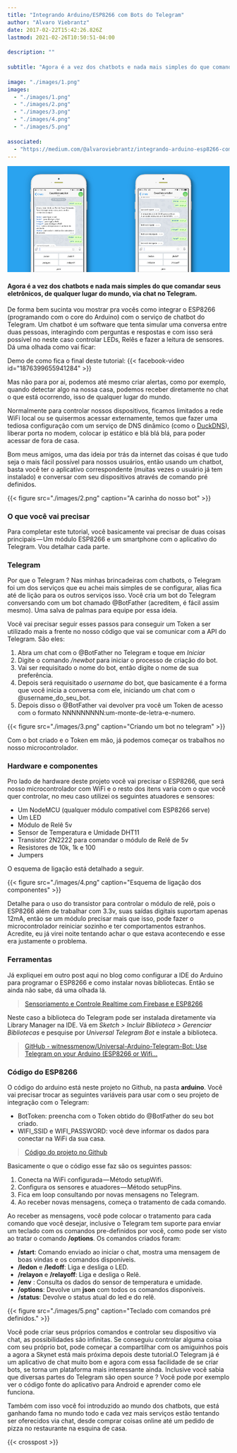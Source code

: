 ```yaml
---
title: "Integrando Arduino/ESP8266 com Bots do Telegram"
author: "Alvaro Viebrantz"
date: 2017-02-22T15:42:26.826Z
lastmod: 2021-02-26T10:50:51-04:00

description: ""

subtitle: "Agora é a vez dos chatbots e nada mais simples do que comandar seus eletrônicos, de qualquer lugar do mundo, via chat no Telegram."

image: "./images/1.png"
images:
  - "./images/1.png"
  - "./images/2.png"
  - "./images/3.png"
  - "./images/4.png"
  - "./images/5.png"

associated:
  - "https://medium.com/@alvaroviebrantz/integrando-arduino-esp8266-com-bots-do-telegram-f5142279c840"
---
```


![image](./images/1.png)

#### Agora é a vez dos chatbots e nada mais simples do que comandar seus eletrônicos, de qualquer lugar do mundo, via chat no Telegram.

De forma bem sucinta vou mostrar pra vocês como integrar o ESP8266 (programando com o core do Arduino) com o serviço de chatbot do Telegram. Um chatbot é um software que tenta simular uma conversa entre duas pessoas, interagindo com perguntas e respostas e com isso será possível no neste caso controlar LEDs, Relês e fazer a leitura de sensores. Dá uma olhada como vai ficar:

Demo de como fica o final deste tutorial:
{{< facebook-video id="1876399655941284" >}}

Mas não para por ai, podemos até mesmo criar alertas, como por exemplo, quando detectar algo na nossa casa, podemos receber diretamente no chat o que está ocorrendo, isso de qualquer lugar do mundo.

Normalmente para controlar nossos dispositivos, ficamos limitados a rede WiFi local ou se quisermos acessar externamente, temos que fazer uma tediosa configuração com um serviço de DNS dinâmico (como o [DuckDNS](https://www.duckdns.org/)), liberar porta no modem, colocar ip estático e blá blá blá, para poder acessar de fora de casa.

Bom meus amigos, uma das ideia por trás da internet das coisas é que tudo seja o mais fácil possível para nossos usuários, então usando um chatbot, basta você ter o aplicativo correspondente (muitas vezes o usuário já tem instalado) e conversar com seu dispositivos através de comando pré definidos.

{{< figure src="./images/2.png" caption="A carinha do nosso bot" >}}

### O que você vai precisar

Para completar este tutorial, você basicamente vai precisar de duas coisas principais — Um módulo ESP8266 e um smartphone com o aplicativo do Telegram. Vou detalhar cada parte.

### Telegram

Por que o Telegram ? Nas minhas brincadeiras com chatbots, o Telegram foi um dos serviços que eu achei mais simples de se configurar, alias fica até de lição para os outros serviços isso. Você cria um bot do Telegram conversando com um bot chamado @BotFather (acreditem, é fácil assim mesmo). Uma salva de palmas para equipe por essa ideia.

Você vai precisar seguir esses passos para conseguir um Token a ser utilizado mais a frente no nosso código que vai se comunicar com a API do Telegram. São eles:

1.  Abra um chat com o @BotFather no Telegram e toque em _Iniciar_
2.  Digite o comando _/newbot_ para iniciar o processo de criação do bot.
3.  Vai ser requisitado o nome do bot, então digite o nome de sua preferência.
4.  Depois será requisitado o _username_ do bot, que basicamente é a forma que você inicia a conversa com ele, iniciando um chat com o @username_do_seu_bot.
5.  Depois disso o @BotFather vai devolver pra você um Token de acesso com o formato NNNNNNNNN:um-monte-de-letra-e-numero.

{{< figure src="./images/3.png" caption="Criando um bot no telegram" >}}

Com o bot criado e o Token em mão, já podemos começar os trabalhos no nosso microcontrolador.

### Hardware e componentes

Pro lado de hardware deste projeto você vai precisar o ESP8266, que será nosso microcontrolador com WiFi e o resto dos itens varia com o que você quer controlar, no meu caso utilizei os seguintes atuadores e sensores:

- Um NodeMCU (qualquer módulo compatível com ESP8266 serve)
- Um LED
- Módulo de Relê 5v
- Sensor de Temperatura e Umidade DHT11
- Transistor 2N2222 para comandar o módulo de Relê de 5v
- Resistores de 10k, 1k e 100
- Jumpers

O esquema de ligação está detalhado a seguir.

{{< figure src="./images/4.png" caption="Esquema de ligação dos componentes" >}}

Detalhe para o uso do transistor para controlar o módulo de relê, pois o ESP8266 além de trabalhar com 3.3v, suas saídas digitais suportam apenas 12mA, então se um módulo precisar mais que isso, pode fazer o microcontrolador reiniciar sozinho e ter comportamentos estranhos. Acredite, eu já virei noite tentando achar o que estava acontecendo e esse era justamente o problema.

### Ferramentas

Já expliquei em outro post aqui no blog como configurar a IDE do Arduino para programar o ESP8266 e como instalar novas bibliotecas. Então se ainda não sabe, dá uma olhada lá.

> [Sensoriamento e Controle Realtime com Firebase e ESP8266](https://medium.com/iot-bootcamp/sensoriamento-realtime-com-firebase-e-esp8266-6e54b9bff1c1)

Neste caso a biblioteca do Telegram pode ser instalada diretamente via Library Manager na IDE. Vá em _Sketch > Incluir Biblioteca > Gerenciar Bibliotecas_ e pesquise por _Universal Telegram Bot_ e instale a biblioteca.

> [GitHub - witnessmenow/Universal-Arduino-Telegram-Bot: Use Telegram on your Arduino (ESP8266 or Wifi…](https://github.com/witnessmenow/Universal-Arduino-Telegram-Bot)

### Código do ESP8266

O código do arduino está neste projeto no Github, na pasta **arduino**. Você vai precisar trocar as seguintes variáveis para usar com o seu projeto de integração com o Telegram:

- BotToken: preencha com o Token obtido do @BotFather do seu bot criado.
- WIFI_SSID e WIFI_PASSWORD: você deve informar os dados para conectar na WiFi da sua casa.

> [Código do projeto no Github](https://github.com/alvarowolfx/esp8266-telegram-bot)

Basicamente o que o código esse faz são os seguintes passos:

1.  Conecta na WiFi configurada — Método setupWifi.
2.  Configura os sensores e atuadores — Método setupPins.
3.  Fica em loop consultando por novas mensagens no Telegram.
4.  Ao receber novas mensagens, começa o tratamento de cada comando.

Ao receber as mensagens, você pode colocar o tratamento para cada comando que você desejar, inclusive o Telegram tem suporte para enviar um teclado com os comandos pre-definidos por você, como pode ser visto ao tratar o comando **/options**. Os comandos criados foram:

- **/start**: Comando enviado ao iniciar o chat, mostra uma mensagem de boas vindas e os comandos disponíveis.
- **/ledon** e **/ledoff**: Liga e desliga o LED.
- **/relayon** e **/relayoff**: Liga e desliga o Relê.
- **/env** : Consulta os dados do sensor de temperatura e umidade.
- **/options**: Devolve um **json** com todos os comandos disponíveis.
- **/status**: Devolve o status atual do led e do relê.

{{< figure src="./images/5.png" caption="Teclado com comandos pré definidos." >}}

Você pode criar seus próprios comandos e controlar seu dispositivo via chat, as possibilidades são infinitas. Se conseguiu controlar alguma coisa com seu próprio bot, pode começar a compartilhar com os amiguinhos pois a agora a Skynet está mais próxima depois deste tutorial.O Telegram já é um aplicativo de chat muito bom e agora com essa facilidade de se criar bots, se torna um plataforma mais interessante ainda. Inclusive você sabia que diversas partes do Telegram são open source ? Você pode por exemplo ver o código fonte do aplicativo para Android e aprender como ele funciona.

Também com isso você foi introduzido ao mundo dos chatbots, que está ganhando fama no mundo todo e cada vez mais serviços estão tentando ser oferecidos via chat, desde comprar coisas online até um pedido de pizza no restaurante na esquina de casa.

{{< crosspost >}}
